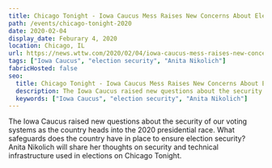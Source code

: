 ```yaml
---
title: Chicago Tonight - Iowa Caucus Mess Raises New Concerns About Election Security
path: /events/chicago-tonight-2020
date: 2020-02-04
display_date: Feburary 4, 2020
location: Chicago, IL
url: https://news.wttw.com/2020/02/04/iowa-caucus-mess-raises-new-concerns-about-election-security
tags: ["Iowa Caucus", "election security", "Anita Nikolich"]
fabricHosted: false
seo:
  title: Chicago Tonight - Iowa Caucus Mess Raises New Concerns About Election Security
  description: The Iowa Caucus raised new questions about the security of our voting systems as the country heads into the 2020 presidential race. What safeguards does the country have in place to ensure election security? Anita Nikolich will share her thoughts on security and technical infrastructure used in elections on Chicago Tonight.
  keywords: ["Iowa Caucus", "election security", "Anita Nikolich"]
---
```


The Iowa Caucus raised new questions about the security of our voting systems as the country heads into the 2020 presidential race. What safeguards does the country have in place to ensure election security? Anita Nikolich will share her thoughts on security and technical infrastructure used in elections on Chicago Tonight.
